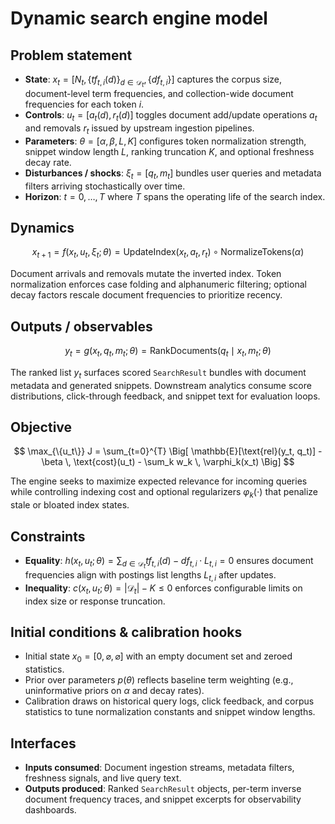 # Dynamic search engine model

## Problem statement

- **State**: $x_t = [N_t, \{tf_{t,i}(d)\}_{d \in \mathcal{D}_t}, \{df_{t,i}\}]$ captures the corpus size, document-level term frequencies, and collection-wide document frequencies for each token $i$.
- **Controls**: $u_t = [a_t(d), r_t(d)]$ toggles document add/update operations $a_t$ and removals $r_t$ issued by upstream ingestion pipelines.
- **Parameters**: $\theta = [\alpha, \beta, L, K]$ configures token normalization strength, snippet window length $L$, ranking truncation $K$, and optional freshness decay rate.
- **Disturbances / shocks**: $\xi_t = [q_t, m_t]$ bundles user queries and metadata filters arriving stochastically over time.
- **Horizon**: $t = 0, \ldots, T$ where $T$ spans the operating life of the search index.

## Dynamics

$$
x_{t+1} = f(x_t, u_t, \xi_t; \theta) = \text{UpdateIndex}(x_t, a_t, r_t) \circ \text{NormalizeTokens}(\alpha)
$$

Document arrivals and removals mutate the inverted index. Token normalization enforces case folding and alphanumeric filtering; optional decay factors rescale document frequencies to prioritize recency.

## Outputs / observables

$$
y_t = g(x_t, q_t, m_t; \theta) = \text{RankDocuments}(q_t \mid x_t, m_t; \theta)
$$

The ranked list $y_t$ surfaces scored `SearchResult` bundles with document metadata and generated snippets. Downstream analytics consume score distributions, click-through feedback, and snippet text for evaluation loops.

## Objective

$$
\max_{\{u_t\}} J = \sum_{t=0}^{T} \Big[ \mathbb{E}[\text{rel}(y_t, q_t)] - \beta \, \text{cost}(u_t) - \sum_k w_k \, \varphi_k(x_t) \Big]
$$

The engine seeks to maximize expected relevance for incoming queries while controlling indexing cost and optional regularizers $\varphi_k(\cdot)$ that penalize stale or bloated index states.

## Constraints

- **Equality**: $h(x_t, u_t; \theta) = \sum_{d \in \mathcal{D}_t} tf_{t,i}(d) - df_{t,i} \cdot L_{t,i} = 0$ ensures document frequencies align with postings list lengths $L_{t,i}$ after updates.
- **Inequality**: $c(x_t, u_t; \theta) = \lvert \mathcal{D}_t \rvert - K \le 0$ enforces configurable limits on index size or response truncation.

## Initial conditions & calibration hooks

- Initial state $x_0 = [0, \varnothing, \varnothing]$ with an empty document set and zeroed statistics.
- Prior over parameters $p(\theta)$ reflects baseline term weighting (e.g., uninformative priors on $\alpha$ and decay rates).
- Calibration draws on historical query logs, click feedback, and corpus statistics to tune normalization constants and snippet window lengths.

## Interfaces

- **Inputs consumed**: Document ingestion streams, metadata filters, freshness signals, and live query text.
- **Outputs produced**: Ranked `SearchResult` objects, per-term inverse document frequency traces, and snippet excerpts for observability dashboards.

